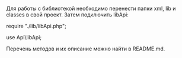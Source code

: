 Для работы с библиотекой необходимо перенести папки xml, lib и classes в свой проект.
Затем подключить libApi:

require "./lib/libApi.php";

use Api\libApi;

Перечень методов и их описание можно найти в README.md.